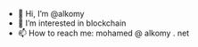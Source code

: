 - 👋 Hi, I’m @alkomy
- 👀 I’m interested in blockchain
- 📫 How to reach me: mohamed @ alkomy . net

<!---
alkomy/alkomy is a ✨ special ✨ repository because its `README.md` (this file) appears on your GitHub profile.
You can click the Preview link to take a look at your changes.
--->
